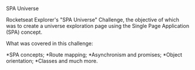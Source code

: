 
SPA Universe

Rocketseat Explorer's "SPA Universe" Challenge, the objective of which was to create a universe exploration page using the Single Page Application (SPA) concept.

What was covered in this challenge:

*SPA concepts;
*Route mapping;
*Asynchronism and promises;
*Object orientation;
*Classes and much more.
